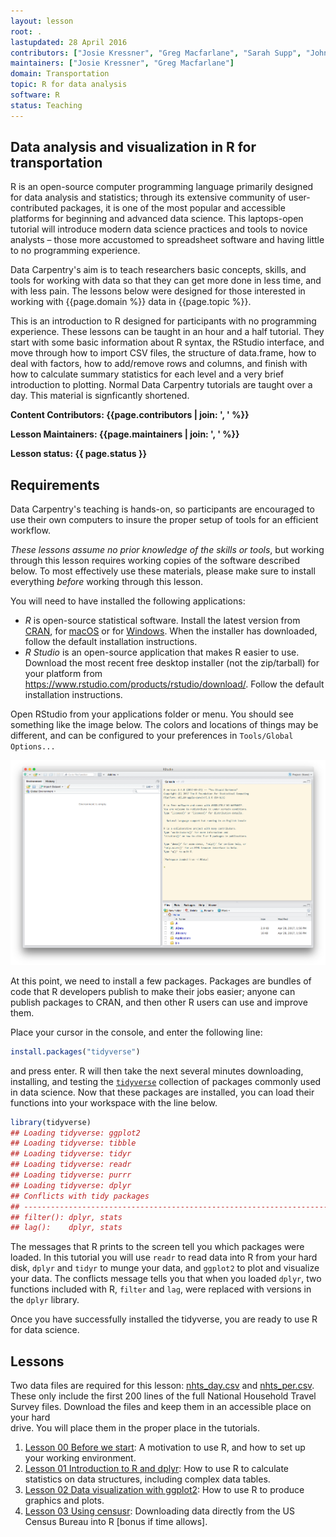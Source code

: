 ```yaml
---
layout: lesson
root: .
lastupdated: 28 April 2016
contributors: ["Josie Kressner", "Greg Macfarlane", "Sarah Supp", "John Blischak","Gavin Simpson","Tracy Teal","Greg Wilson","Diego Barneche"," Stephen Turner","Francois Michonneau"]
maintainers: ["Josie Kressner", "Greg Macfarlane"]
domain: Transportation
topic: R for data analysis
software: R
status: Teaching
---
```


## Data analysis and visualization in R for transportation

R is an open-source computer programming language primarily designed for data
analysis and statistics; through its extensive community of user-contributed
packages, it is one of the most popular and accessible platforms for beginning
and advanced data science. This laptops-open tutorial will introduce modern
data science practices and tools to novice analysts – those more accustomed to
spreadsheet software and having little to no programming experience.

Data Carpentry's aim is to teach researchers basic concepts, skills,
and tools for working with data so that they can get more done in less
time, and with less pain. The lessons below were designed for those interested
in working with {{page.domain %}} data in {{page.topic %}}.

This is an introduction to R designed for participants with no programming
experience. These lessons can be taught in an hour and a half tutorial. They start with some
basic information about R syntax, the RStudio interface, and move through how to
import CSV files, the structure of data.frame, how to deal with factors, how to
add/remove rows and columns, and finish with how to calculate summary statistics
for each level and a very brief introduction to plotting. Normal Data Carpentry
tutorials are taught over a day. This material is signficantly shortened.


**Content Contributors: {{page.contributors | join: ', ' %}}**


**Lesson Maintainers: {{page.maintainers | join: ', ' %}}**


**Lesson status: {{ page.status }}**

<!--
  [Information on Lesson Status Categories]()
-->

<!-- ###### INDEX OF LESSONS ON THIS TOPIC ###### -->


## Requirements
Data Carpentry's teaching is hands-on, so participants are encouraged to use
their own computers to insure the proper setup of tools for an efficient
workflow.

*These lessons assume no prior knowledge of the skills or tools*, but working
through this lesson requires working copies of the software described below.
To most effectively use these materials, please make sure to install everything
*before* working through this lesson.

You will need to have installed the following applications:

  - *R* is open-source statistical software. Install the latest version from
  [CRAN](https://cran.r-project.org/), for
  [macOS](https://cran.r-project.org/bin/macosx/) or for
  [Windows](https://cran.r-project.org/bin/windows/). When the installer has downloaded, follow the default installation instructions.  
  - *R Studio* is an open-source application that makes R easier to use.
  Download the most recent free desktop installer (not the zip/tarball) for
  your platform from <https://www.rstudio.com/products/rstudio/download/>.
  Follow the default installation instructions.

Open RStudio from your applications folder or menu. You should see something
like the image below. The colors and locations of things may be different, and
can be configured to your preferences in `Tools/Global Options...`

![Rstudio](img/Rstudio.png)

At this point, we need to install a few packages. Packages are bundles of
code that R developers publish to make their jobs easier; anyone can publish
packages to CRAN, and then other R users can use and improve them.

Place your cursor in the console, and enter the following line:

```r
install.packages("tidyverse")
```

and press enter. R will then take the next several minutes downloading,  
installing, and testing the [`tidyverse`](http://tidyverse.org/) collection of
packages commonly used in data science. Now that these packages are installed,
you can load their functions into your workspace with the line below.

```r
library(tidyverse)
## Loading tidyverse: ggplot2
## Loading tidyverse: tibble
## Loading tidyverse: tidyr
## Loading tidyverse: readr
## Loading tidyverse: purrr
## Loading tidyverse: dplyr
## Conflicts with tidy packages
## ----------------------------------------------------------------------
## filter(): dplyr, stats
## lag():    dplyr, stats
```

The messages that R prints to the screen tell you which packages were loaded.
In this tutorial you will use `readr` to read data into R from your hard disk,
`dplyr` and `tidyr` to munge your data, and `ggplot2` to plot and visualize your
data. The conflicts message tells you that when you loaded `dplyr`, two
functions included with R, `filter` and `lag`, were replaced with versions in
the `dplyr` library.

Once you have successfully installed the tidyverse, you are ready to use
R for data science.


## Lessons
Two data files are required for this lesson:
[nhts_day.csv](http://psrc.github.io/itm-tutorial-R/data/nhts_day.csv) and
[nhts_per.csv](http://psrc.github.io/itm-tutorial-R/data/nhts_per.csv). These
only include the first 200 lines of the full National Household Travel Survey
files. Download the files and keep them in an accessible place on your hard  
drive. You will place them in the proper place in the tutorials.

  1. [Lesson 00 Before we start](00-before-we-start.html): A motivation to use
  R, and how to set up your working environment.
  2. [Lesson 01 Introduction to R and dplyr](01-new-intro-R.html): How to use R
  to calculate statistics on data structures, including complex data tables.
  3. [Lesson 02 Data visualization with ggplot2](02-visualization-ggplot2.html):
  How to use R to produce graphics and plots.
  4. [Lesson 03 Using censusr](03-censusr.html): Downloading data directly from
  the US Census Bureau into R [bonus if time allows].
